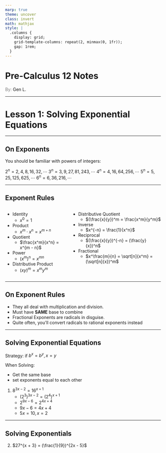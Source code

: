 ```yaml
---
marp: true
theme: uncover
class: invert
math: mathjax
style: |
  .columns {
    display: grid;
    grid-template-columns: repeat(2, minmax(0, 1fr));
    gap: 1rem;
  }
---
```


# <!--fit--> Pre-Calculus 12 Notes
<span style="color:grey">By:</span> Gen L.

<!--_footer: In partnership with Hyperion University, 2024-->

---

# Lesson 1: Solving Exponential Equations

---

## On Exponents

You should be familiar with powers of integers:

$2^n = 2, 4, 8, 16, 32, \cdots$
$3^n = 3, 9, 27, 81, 243, \cdots$
$4^n = 4, 16, 64, 256, \cdots$
$5^n = 5, 25, 125, 625, \cdots$
$6^n = 6, 36, 216, \cdots$

---

## Exponent Rules

<div class = "columns">
<span>

* Identity
    * $x^0 = 1$
* Product
    * $x^m \cdot x^n = x^{m + n}$
* Quotient
    * $\frac{x^m}{x^n} = x^{m - n}$
* Power
    * $(x^m)^n = x^{mn}$
* Distributive Product
    * $(xy)^m = x^m y^m$

</span>
<span>

* Distributive Quotient
    * $(\frac{x}{y})^m = \frac{x^m}{y^m}$
* Inverse
    * $x^{-n} = \frac{1}{x^n}$
* Reciprocal
    * $(\frac{x}{y})^{-n} = (\frac{y}{x})^n$
* Fractional
    * $x^\frac{m}{n} = \sqrt[n]{x^m} = (\sqrt[n]{x})^m$


</span>
</div>

---

## On Exponent Rules

* They all deal with multiplication and division.
* Must have **SAME** base to combine
* Fractional Exponents are radicals in disguise.
* Quite often, you'll convert radicals to rational exponents instead

---

## Solving Exponential Equations

Strategy: if $b^x = b^y, x = y$

When Solving:
* Get the same base
* set exponents equal to each other

1. $8^{3x - 2} = 16^{x + 1}$
    * $(2^3)^{3x - 2} = (2^4)^{x + 1}$
    * $2^{9x - 6} = 2^{4x + 4}$
    * $9x - 6 = 4x + 4$
    * $5x = 10, x = 2$ 

---

## Solving Exponentials

2. $27^{x + 3} = (\frac{1}{9})^{2x - 5}$